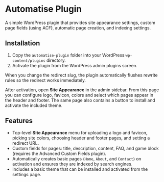 # Automatise Plugin

A simple WordPress plugin that provides site appearance settings, custom page fields (using ACF), automatic page creation, and indexing settings.

## Installation
1. Copy the `automatise-plugin` folder into your WordPress `wp-content/plugins` directory.
2. Activate the plugin from the WordPress admin plugins screen.


When you change the redirect slug, the plugin automatically flushes rewrite rules so the redirect works immediately.

After activation, open **Site Appearance** in the admin sidebar. From this page you can configure logo, favicon, colors and select which pages appear in the header and footer. The same page also contains a button to install and activate the included theme.

## Features
 - Top-level **Site Appearance** menu for uploading a logo and favicon, picking site colors, choosing header and footer pages, and setting a redirect URL.
- Custom fields for pages: title, description, content, FAQ, and game block (requires the Advanced Custom Fields plugin).
- Automatically creates basic pages (`Home`, `About`, and `Contact`) on activation and ensures they are indexed by search engines.
- Includes a basic theme that can be installed and activated from the settings page.


